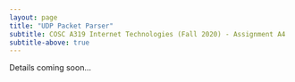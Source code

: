 ```yaml
---
layout: page
title: "UDP Packet Parser"
subtitle: COSC A319 Internet Technologies (Fall 2020) - Assignment A4
subtitle-above: true
---
```

Details coming soon...
